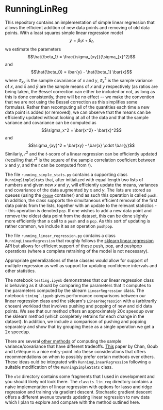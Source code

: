 # RunningLinReg

This repository contains an implementation of simple linear regression that allows the efficient addition of new data points and removing of old data points.  With a least squares simple linear regression model
$$y = \beta_1 x + \beta_0$$
we estimate the parameters 
$$\hat{\beta_1} = \frac{\sigma_{xy}}{\sigma_{x}^2}$$
and
$$\hat{\beta_0} = \bar{y} - \hat{\beta_1} \bar{x}$$
where $\sigma_{xy}$ is the sample covariance of $x$ and $y$, $\sigma_{x}^2$ is the sample variance of $x$, and $\bar{x}$ and $\bar{y}$ are the sample means of $x$ and $y$ respectively (as ratios are being taken, the Bessel correction can either be included or not, as long as this is done consistently, there will be no effect -- we make the convention that we are not using the Bessel correction as this simplifies some formulas).  Rather than recomputing all of the quantities each time a new data point is added (or removed), we can observe that the means can be efficiently updated without looking at all of the data and that the sample variance and covariance can be computed as 
$$\sigma_x^2 = \bar{x^2} - \bar{x}^2$$
and
$$\sigma_{xy}^2 = \bar{xy} - \bar{x} \cdot \bar{y}$$
Similarly, $r^2$ and the $t$-score of a linear regression can be efficiently updated (recalling that $r^2$ is the square of the sample correlation coeficient between $x$ and $y$, and the $t$ can be computed from $r$).  

The file ``running_simple_stats.py`` contains a supporting class ``RunningSimpleStats`` that, after initialized with equal length two lists of numbers and given new $x$ and $y$, will efficiently update the means, variances and covariance of the data augmented by $x$ and $y$.  The lists are stored as queues (using the [``deque``](https://docs.python.org/3/library/collections.html) container) and as such this operation is called ``push``.  In addition, the class supports the simultaneous efficient removal of the first data points from the lists, together with an update to the relevant statistics -- this operation is denoted ``pop``.  If one wishes to add a new data point and remove the oldest data point from the dataset, this can be done slightly more efficiently than a call to a ``push`` and a ``pop``.  As this sort of updating is rather common, we include it as an operation ``pushpop``.  

The file ``running_linear_regression.py`` contains a class ``RunningLinearRegression`` that roughly follows the [sklearn linear regression API](https://scikit-learn.org/stable/modules/generated/sklearn.linear_model.LinearRegression.html) but allows for efficient support of these push, pop, and pushpop operations (where a complete retraining of the model is not necessary).  

Appropriate generalizations of these classes would allow for support of multiple regression as well as support for updating confidence intervals and other statistics.  

The notebook ``testing.ipynb`` demonstrates that our linear regression class is behaving as it should by comparing the parameters that it computes to the parameters computed by the sklearn ``LinearRegression`` class.  The notebook ``timing`.ipynb`` gives performance comparisons between our linear regression class and the sklearn's ``LinearRegression`` with a (arbitrarily chosen) workload that involves pushing and popping of new and old data points.  We see that our method offers an approximately 20x speedup over the sklearn method (which completely retrains for each change in the dataset).  In addition, we include a comparison of pushing and popping separately and show that by grouping these as a single operation we get a 2x speedup.  

There are several [other methods](https://en.wikipedia.org/wiki/Algorithms_for_calculating_variance) of computing the sample variance/covariance that have different tradeoffs.  [This](https://www.cs.yale.edu/publications/techreports/tr222.pdf) paper by Chan, Goub and LeVeque is a nice entry-point into these considerations that offers recommendations on when to possibly prefer certain methods over others.  These ideas ould be integrated with ``RunningLinearRegression`` following a suitable modification of the ``RunningSimpleStats`` class.  

The ``old`` directory contains some fragments that I used in development and you should likely not look there.  The ``classis_lin_reg`` directory contains a naive implementation of linear regression with options for lasso and ridge regression and training via gradient descent.  Stochastic gradient descent offers a different avenue towards updating linear regression to new data which I plan to explore and compare with the method outlined here.  


